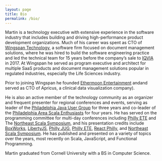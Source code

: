 ```yaml
---
layout: page
title: Bio
permalink: /bio/
---
```


Martin is a technology executive with extensive experience in the software industry that includes building and driving high-performance product development organizations. Much of his career was spent as CTO of [Wingspan Technology][wingspan], a software firm focused on document management solutions, where he was hired to build the software engineering practice and led the technical team for 15 years before the company’s sale to [IQVIA][iqvia] in 2017. At Wingspan he served as program executive and architect for multiple SaaS products and document management solutions popular in regulated industries, especially the Life Sciences industry.

Prior to joining Wingspan he founded [Ethermoon Entertainment][ethermoon] andand served as CTO of Apricus, a clinical data visualization company). 

He is also an active member of the technology community as an organizer and frequent presenter for regional conferences and events, serving as leader of the [Philadelphia Java User Group][phillyjug] for three years and co-leader of the [Philadelphia Area Scala Enthusiasts][phase] for four years. He has served on the programming committee for multi-day conferences including [Philly ETE][ete] and The [Northeast Scala Symposium][nescala], and his presentation credits include [BoxWorks][boxworks], [LibertyJS][libertyjs], [Philly JUG][phillyjug], [Philly ETE][ete], [React Philly][reactphilly], and [Northeast Scala Symposium][nescala]. He has published and presented on a variety of topics over the years, most recently on Scala, JavaScript, and Functional Programming.

Martin graduated from Cornell University with a BS in Computer Science.

[wingspan]: https://www.wingspan.com
[iqvia]: https://www.iqvia.com/
[ethermoon]: https://ethermoon.com
[phillyjug]: https://www.meetup.com/PhillyJUG/
[phase]: https://www.meetup.com/scala-phase/
[ete]: https://phillyemergingtech.com/
[nescala]: https://www.nescala.io/
[reactphilly]: https://www.meetup.com/React-Philly/
[boxworks]: https://www.box.com/boxworks/
[libertyjs]: https://libertyjs.com/
